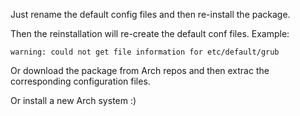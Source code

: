 Just rename the default config files and then re-install the package.

Then the reinstallation will re-create the default conf files. Example:

```
warning: could not get file information for etc/default/grub
```

Or download the package from Arch repos and then extrac the corresponding configuration files.

Or install a new Arch system :)

